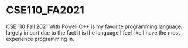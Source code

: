 # CSE110_FA2021
CSE 110 Fall 2021 With Powell
C++ is my favorite programming language, largely in part due to the fact it is the language I feel like I have the most experience programming in. 